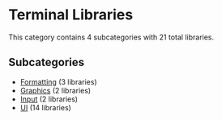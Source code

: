 # Terminal Libraries

This category contains 4 subcategories with 21 total libraries.

## Subcategories

- [Formatting](Formatting.md) (3 libraries)
- [Graphics](Graphics.md) (2 libraries)
- [Input](Input.md) (2 libraries)
- [UI](UI.md) (14 libraries)
